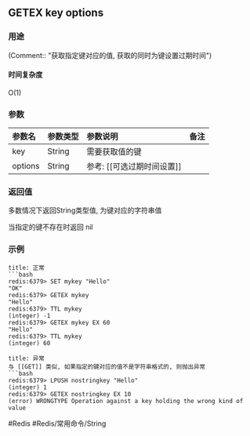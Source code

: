 ## GETEX key options

### 用途
(Comment:: "获取指定键对应的值, 获取的同时为键设置过期时间")

#### 时间复杂度
O(1)

### 参数
|参数名|参数类型|参数说明|备注|
|:-|:-|:-|:-|
|key|String|需要获取值的键||
|options|String|参考: [[可选过期时间设置]]||

### 返回值
多数情况下返回String类型值, 为键对应的字符串值

当指定的键不存在时返回 nil

### 示例
```ad-info
title: 正常
```bash
redis:6379> SET mykey "Hello"
"OK"
redis:6379> GETEX mykey
"Hello"
redis:6379> TTL mykey
(integer) -1
redis:6379> GETEX mykey EX 60
"Hello"
redis:6379> TTL mykey
(integer) 60
```

```ad-danger
title: 异常
与 [[GET]] 类似, 如果指定的键对应的值不是字符串格式的, 则抛出异常
```bash
redis:6379> LPUSH nostringkey "Hello"
(integer) 1
redis:6379> GETEX nostringkey EX 10
(error) WRONGTYPE Operation against a key holding the wrong kind of value
```

#Redis #Redis/常用命令/String 